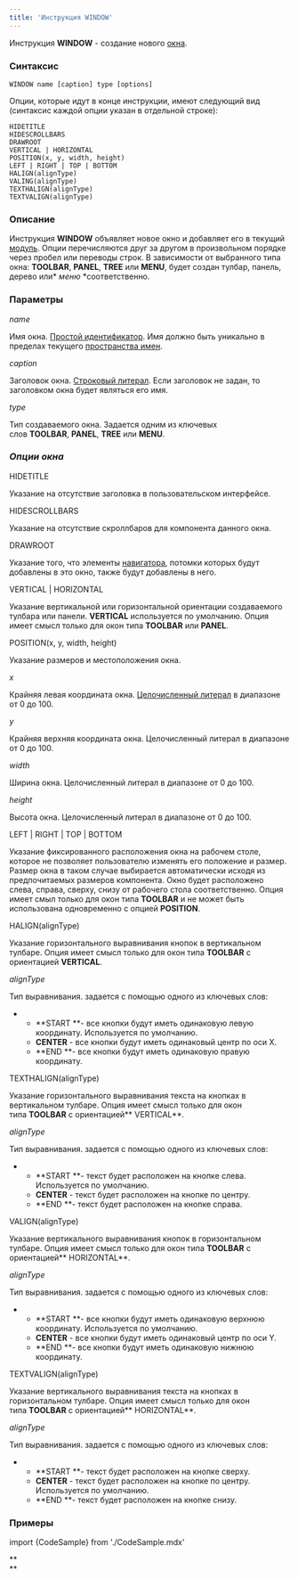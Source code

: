 ```yaml
---
title: 'Инструкция WINDOW'
---
```


Инструкция **WINDOW** - создание нового [окна](Navigator_design.md).

### Синтаксис

    WINDOW name [caption] type [options]

Опции, которые идут в конце инструкции, имеют следующий вид (синтаксис каждой опции указан в отдельной строке):

    HIDETITLE 
    HIDESCROLLBARS 
    DRAWROOT 
    VERTICAL | HORIZONTAL
    POSITION(x, y, width, height)
    LEFT | RIGHT | TOP | BOTTOM
    HALIGN(alignType)
    VALING(alignType) 
    TEXTHALIGN(alignType)
    TEXTVALIGN(alignType)

### Описание

Инструкция **WINDOW** объявляет новое окно и добавляет его в текущий [модуль](Modules.md). Опции перечисляются друг за другом в произвольном порядке через пробел или переводы строк. В зависимости от выбранного типа окна: **TOOLBAR**, **PANEL**, **TREE** или **MENU**, будет создан тулбар, панель, дерево или* *меню* *соответственно.

### Параметры

*name*

Имя окна. [Простой идентификатор](IDs.md#id-broken). Имя должно быть уникально в пределах текущего [пространства имен](Naming.md#namespace).

*caption*

Заголовок окна. [Строковый литерал](Literals.md#strliteral-broken). Если заголовок не задан, то заголовком окна будет являться его имя.  

*type*

Тип создаваемого окна. Задается одним из ключевых слов **TOOLBAR**, **PANEL**, **TREE** или **MENU**.

### *Опции окна*

HIDETITLE

Указание на отсутствие заголовка в пользовательском интерфейсе.

HIDESCROLLBARS

Указание на отсутствие скроллбаров для компонента данного окна.

DRAWROOT

Указание того, что элементы [навигатора](Navigator.md), потомки которых будут добавлены в это окно, также будут добавлены в него.

VERTICAL | HORIZONTAL

Указание вертикальной или горизонтальной ориентации создаваемого тулбара или панели. **VERTICAL** используется по умолчанию. Опция имеет смысл только для окон типа **TOOLBAR** или **PANEL**.

POSITION(x, y, width, height)

Указание размеров и местоположения окна. 

*x*

Крайняя левая координата окна. [Целочисленный литерал](Literals.md#intliteral-broken) в диапазоне от 0 до 100.

*y*

Крайняя верхняя координата окна. Целочисленный литерал в диапазоне от 0 до 100.

*width*

Ширина окна. Целочисленный литерал в диапазоне от 0 до 100.

*height*

Высота окна. Целочисленный литерал в диапазоне от 0 до 100.

LEFT | RIGHT | TOP | BOTTOM

Указание фиксированного расположения окна на рабочем столе, которое не позволяет пользователю изменять его положение и размер. Размер окна в таком случае выбирается автоматически исходя из предпочитаемых размеров компонента. Окно будет расположено слева, справа, сверху, снизу от рабочего стола соответственно. Опция имеет смыл только для окон типа **TOOLBAR** и не может быть использована одновременно с опцией **POSITION**.

HALIGN(alignType)

Указание горизонтального выравнивания кнопок в вертикальном тулбаре. Опция имеет смысл только для окон типа **TOOLBAR** с ориентацией **VERTICAL**.

*alignType*

Тип выравнивания. задается с помощью одного из ключевых слов:

-   -   **START **- все кнопки будут иметь одинаковую левую координату. Используется по умолчанию.
    -   **CENTER** - все кнопки будут иметь одинаковый центр по оси X.
    -   **END **- все кнопки будут иметь одинаковую правую координату.

TEXTHALIGN(alignType)

Указание горизонтального выравнивания текста на кнопках в вертикальном тулбаре. Опция имеет смысл только для окон типа **TOOLBAR** с ориентацией** VERTICAL**. 

*alignType*

Тип выравнивания. задается с помощью одного из ключевых слов:

-   -   **START **- текст будет расположен на кнопке слева. Используется по умолчанию.
    -   **CENTER** - текст будет расположен на кнопке по центру.
    -   **END **- текст будет расположен на кнопке справа.

VALIGN(alignType)

Указание вертикального выравнивания кнопок в горизонтальном тулбаре. Опция имеет смысл только для окон типа **TOOLBAR** с ориентацией** HORIZONTAL**. 

*alignType*

Тип выравнивания. задается с помощью одного из ключевых слов:

-   -   **START **- все кнопки будут иметь одинаковую верхнюю координату. Используется по умолчанию.
    -   **CENTER** - все кнопки будут иметь одинаковый центр по оси Y.
    -   **END **- все кнопки будут иметь одинаковую нижнюю координату.

TEXTVALIGN(alignType)

Указание вертикального выравнивания текста на кнопках в горизонтальном тулбаре. Опция имеет смысл только для окон типа **TOOLBAR** с ориентацией** HORIZONTAL**. 

*alignType*

Тип выравнивания. задается с помощью одного из ключевых слов:

-   -   **START **- текст будет расположен на кнопке сверху.
    -   **CENTER** - текст будет расположен на кнопке по центру. Используется по умолчанию.
    -   **END **- текст будет расположен на кнопке снизу.  
          

### Примеры


import {CodeSample} from './CodeSample.mdx'

<CodeSample url="https://ru-documentation.lsfusion.org/sample?file=InstructionSample&block=window"/>

**  
**
